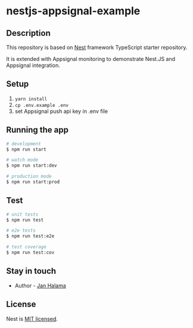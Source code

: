 # nestjs-appsignal-example

## Description

This repository is based on [Nest](https://github.com/nestjs/nest) framework TypeScript starter repository.

It is extended with Appsignal monitoring to demonstrate Nest.JS and Appsignal integration.

## Setup

1. `yarn install`
2. `cp .env.example .env`
3. set Appsignal push api key in .env file

## Running the app

```bash
# development
$ npm run start

# watch mode
$ npm run start:dev

# production mode
$ npm run start:prod
```

## Test

```bash
# unit tests
$ npm run test

# e2e tests
$ npm run test:e2e

# test coverage
$ npm run test:cov
```

## Stay in touch

- Author - [Jan Halama](http://janhalama.cz)

## License

Nest is [MIT licensed](LICENSE).
